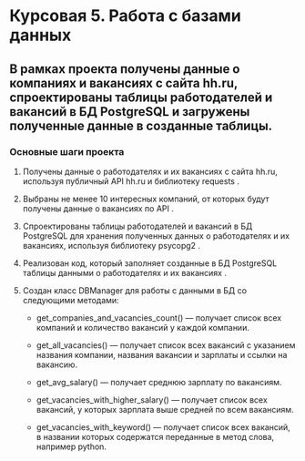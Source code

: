 
# Курсовая 5. Работа с базами данных

## В рамках проекта получены данные о компаниях и вакансиях с сайта hh.ru, спроектированы таблицы работодателей и вакансий в БД PostgreSQL и загружены полученные данные в созданные таблицы.

### Основные шаги проекта
1. Получены данные о работодателях и их вакансиях с сайта hh.ru, используя публичный API hh.ru и библиотеку requests
.
2. Выбраны не менее 10 интересных компаний, от которых будут получены данные о вакансиях по API
.
3. Спроектированы таблицы работодателей и вакансий в БД PostgreSQL для хранения полученных данных о работодателях и их вакансиях, используя библиотеку psycopg2
.
4. Реализован код, который заполняет созданные в БД PostgreSQL таблицы данными о работодателях и их вакансиях
.
5. Создан класс DBManager для работы с данными в БД со следующими методами:

 
    - get_companies_and_vacancies_count() — получает список всех компаний и количество вакансий у каждой компании.
 
    - get_all_vacancies() — получает список всех вакансий с указанием названия компании, названия вакансии и зарплаты и ссылки на вакансию.
 
    - get_avg_salary() — получает среднюю зарплату по вакансиям.
 
    - get_vacancies_with_higher_salary() — получает список всех вакансий, у которых зарплата выше средней по всем вакансиям.
 
    - get_vacancies_with_keyword() — получает список всех вакансий, в названии которых содержатся переданные в метод слова, например python.